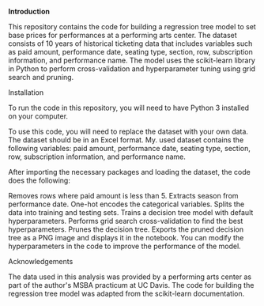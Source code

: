 **Introduction**

This repository contains the code for building a regression tree model to set base prices for performances at a performing arts center. The dataset consists of 10 years of historical ticketing data that includes variables such as paid amount, performance date, seating type, section, row, subscription information, and performance name. The model uses the scikit-learn library in Python to perform cross-validation and hyperparameter tuning using grid search and pruning.

Installation

To run the code in this repository, you will need to have Python 3 installed on your computer.

To use this code, you will need to replace the dataset with your own data. The dataset should be in an Excel format. My. used dataset contains the following variables: paid amount, performance date, seating type, section, row, subscription information, and performance name.

After importing the necessary packages and loading the dataset, the code does the following:

Removes rows where paid amount is less than 5.
Extracts season from performance date.
One-hot encodes the categorical variables.
Splits the data into training and testing sets.
Trains a decision tree model with default hyperparameters.
Performs grid search cross-validation to find the best hyperparameters.
Prunes the decision tree.
Exports the pruned decision tree as a PNG image and displays it in the notebook.
You can modify the hyperparameters in the code to improve the performance of the model.


Acknowledgements

The data used in this analysis was provided by a performing arts center as part of the author's MSBA practicum at UC Davis. The code for building the regression tree model was adapted from the scikit-learn documentation.
